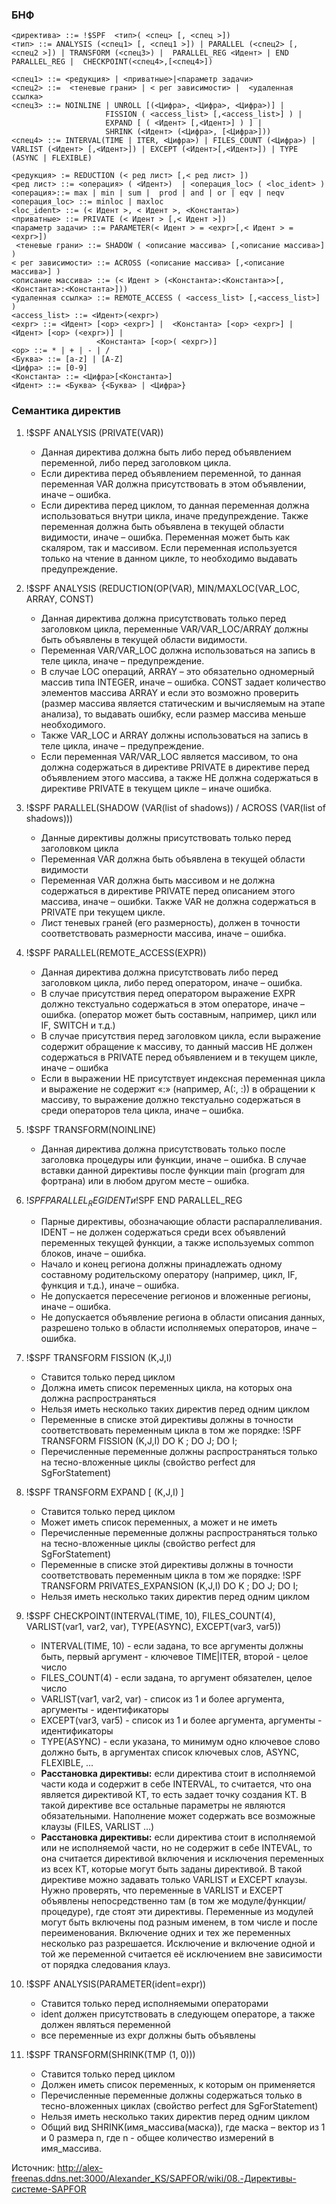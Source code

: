 ### БНФ

```text
<директива> ::= !$SPF  <тип>( <спец> [, <спец >])
<тип> ::= ANALYSIS (<спец1> [, <спец1 >]) | PARALLEL (<спец2> [, <спец2 >]) | TRANSFORM (<спец3>) |  PARALLEL_REG <Идент> | END PARALLEL_REG |  CHECKPOINT(<спец4>,[<спец4>])

<спец1> ::= <редукция> | <приватные>|<параметр задачи> 
<спец2> ::=  <теневые грани> | < рег зависимости> |  <удаленная ссылка>
<спец3> ::= NOINLINE | UNROLL [(<Цифра>, <Цифра>, <Цифра>)] |
                     FISSION ( <access_list> [,<access_list>] ) | 
                     EXPAND [ ( <Идент> [,<Идент>] ) ] |
                     SHRINK (<Идент> (<Цифра>, [<Цифра>]))
<спец4> ::= INTERVAL(TIME | ITER, <Цифра>) | FILES_COUNT (<Цифра>) | VARLIST (<Идент> [,<Идент>]) | EXCEPT (<Идент>[,<Идент>]) | TYPE (ASYNC | FLEXIBLE)

<редукция> := REDUCTION (< ред лист> [,< ред лист> ]) 
<ред лист> ::= <операция> ( <Идент>)  | <операция_loc> ( <loc_ident> )
<операция>::= max | min | sum |  prod | and | or | eqv | neqv
<операция_loc> ::= minloc | maxloc
<loc_ident> ::= (< Идент >, < Идент >, <Константа>)
<приватные> ::= PRIVATE (< Идент > [,< Идент >])
<параметр задачи> ::= PARAMETER(< Идент > = <expr>[,< Идент > = <expr>])
 <теневые грани> ::= SHADOW ( <описание массива> [,<описание массива>] )
< рег зависимости> ::= ACROSS (<описание массива> [,<описание массива>] )
<описание массива> ::= (< Идент > (<Константа>:<Константа>>[,<Константа>:<Константа>]))
<удаленная ссылка> ::= REMOTE_ACCESS ( <access_list> [,<access_list>] )
<access_list> ::= <Идент>(<expr>)
<expr> ::= <Идент> [<op> <expr>] |  <Константа> [<op> <expr>] |  <Идент> [<op> (<expr>)] | 
                   <Константа> [<op>( <expr>)]
<op> ::= * | + | - | /
<Буква> ::= [a-z] | [A-Z]
<Цифра> ::= [0-9]
<Константа> ::= <Цифра>[<Константа>]
<Идент> ::= <Буква> {<Буква> | <Цифра>}
```

### Семантика директив

1. !$SPF ANALYSIS (PRIVATE(VAR))
    - Данная директива должна быть либо перед объявлением переменной, либо перед заголовком цикла.
    - Если директива перед объявлением переменной, то данная переменная VAR должна присутствовать в этом объявлении, иначе – ошибка.
    - Если директива перед циклом, то данная переменная должна использоваться внутри цикла, иначе предупреждение. Также переменная должна быть объявлена в текущей области видимости, иначе – ошибка. Переменная может быть как скаляром, так и массивом. Если переменная используется только на чтение в данном цикле, то необходимо выдавать предупреждение.
2. !$SPF ANALYSIS (REDUCTION(OP(VAR), MIN/MAXLOC(VAR_LOC, ARRAY, CONST)
    - Данная директива должна присутствовать только перед заголовком цикла, переменные VAR/VAR_LOC/ARRAY должны быть объявлены в текущей области видимости.
    - Переменная VAR/VAR_LOC должна использоваться на запись в теле цикла, иначе – предупреждение.
    - В случае LOC операций, ARRAY – это обязательно одномерный массив типа INTEGER, иначе – ошибка. CONST задает количество элементов массива ARRAY и если это возможно проверить (размер массива является статическим и вычисляемым на этапе анализа), то выдавать ошибку, если размер массива меньше необходимого.
    - Также VAR_LOC и ARRAY должны использоваться на запись в теле цикла, иначе – предупреждение.
    - Если переменная VAR/VAR_LOC является массивом, то она должна содержаться в директиве PRIVATE в директиве перед объявлением этого массива, а также НЕ должна содержаться в директиве PRIVATE в текущем цикле – иначе ошибка.
3. !$SPF PARALLEL(SHADOW (VAR(list of shadows)) / ACROSS (VAR(list of shadows)))
    - Данные директивы должны присутствовать только перед заголовком цикла
    - Переменная VAR должна быть объявлена в текущей области видимости
    - Переменная VAR должна быть массивом и не должна содержаться в директиве PRIVATE перед описанием этого массива, иначе – ошибки. Также VAR не должна содержаться в PRIVATE при текущем цикле.
    - Лист теневых граней (его размерность), должен в точности соответствовать размерности массива, иначе – ошибка.
4. !$SPF PARALLEL(REMOTE_ACCESS(EXPR))
    - Данная директива должна присутствовать либо перед заголовком цикла, либо перед оператором, иначе – ошибка.
    - В случае присутствия перед оператором выражение EXPR должно текстуально содержаться в этом операторе, иначе – ошибка. (оператор может быть составным, например, цикл или IF, SWITCH и т.д.)
    - В случае присутствия перед заголовком цикла, если выражение содержит обращение к массиву, то данный массив НЕ должен содержаться в PRIVATE перед объявлением и в текущем цикле, иначе – ошибка
    - Если в выражении НЕ присутствует индексная переменная цикла и выражение не содержит «:» (например, А(:, :)) в обращении к массиву, то выражение должно текстуально содержаться в среди операторов тела цикла, иначе – ошибка.
5. !$SPF TRANSFORM(NOINLINE)
    - Данная директива должна присутствовать только после заголовка процедуры или функции, иначе – ошибка. В случае вставки данной директивы после функции main (program для фортрана) или в любом другом месте – ошибка.
6. !$SPF PARALLEL_REG IDENT и !$SPF END PARALLEL_REG
    - Парные директивы, обозначающие области распараллеливания. IDENT – не должен содержаться среди всех объявлений переменных текущей функции, а также используемых common блоков, иначе – ошибка.
    - Начало и конец региона должны принадлежать одному составному родительскому оператору (например, цикл, IF, функция и т.д.), иначе – ошибка.
    - Не допускается пересечение регионов и вложенные регионы, иначе – ошибка.
    - Не допускается объявление региона в области описания данных, разрешено только в области исполняемых операторов, иначе – ошибка.
7. !$SPF TRANSFORM FISSION (K,J,I)
    - Ставится только перед циклом
    - Должна иметь список переменных цикла, на которых она должна распространяться
    - Нельзя иметь несколько таких директив перед одним циклом
    - Переменные в списке этой директивы должны в точности соответствовать переменным цикла в том же порядке: !SPF TRANSFORM FISSION (K,J,I) DO K ; DO J; DO I;
    - Перечисленные переменные должны распространяться только на тесно-вложенные циклы (свойство perfect для SgForStatement)
8. !$SPF TRANSFORM EXPAND \[ (K,J,I) \]
    - Ставится только перед циклом
    - Может иметь список переменных, а может и не иметь
    - Перечисленные переменные должны распространяться только на тесно-вложенные циклы (свойство perfect для SgForStatement)
    - Переменные в списке этой директивы должны в точности соответствовать переменным цикла в том же порядке: !SPF TRANSFORM PRIVATES_EXPANSION (K,J,I) DO K ; DO J; DO I;
    - Нельзя иметь несколько таких директив перед одним циклом
9. !$SPF CHECKPOINT(INTERVAL(TIME, 10), FILES_COUNT(4), VARLIST(var1, var2, var), TYPE(ASYNC), EXCEPT(var3, var5))
    - INTERVAL(TIME, 10) - если задана, то все аргументы должны быть, первый аргумент - ключевое TIME|ITER, второй - целое число
    - FILES_COUNT(4) - если задана, то аргумент обязателен, целое число
    - VARLIST(var1, var2, var) - список из 1 и более аргумента, аргументы - идентификаторы
    - EXCEPT(var3, var5) - список из 1 и более аргумента, аргументы - идентификаторы
    - TYPE(ASYNC) - если указана, то минимум одно ключевое слово должно быть, в аргументах список ключевых слов, ASYNC, FLEXIBLE, ...
    - **Расстановка директивы:** если директива стоит в исполняемой части кода и содержит в себе INTERVAL, то считается, что она является директивой КТ, то есть задает точку создания КТ. В такой директиве все остальные параметры не являются обязательными. Наполнение может содержать все возможные клаузы (FILES, VARLIST …)
    - **Расстановка директивы:** если директива стоит в исполняемой или не исполняемой части, но не содержит в себе INTEVAL, то она считается директивой включения и исключения переменных из всех КТ, которые могут быть заданы директивой. В такой директиве можно задавать только VARLIST и EXCEPT клаузы. Нужно проверять, что переменные в VARLIST и EXCEPT объявлены непосредственно там (в том же модуле/функции/процедуре), где стоят эти директивы. Переменные из модулей могут быть включены под разным именем, в том числе и после переименования. Включение одних и тех же переменных несколько раз разрешается. Исключение и включение одной и той же переменной считается её исключением вне зависимости от порядка следования клауз.

10. !$SPF ANALYSIS(PARAMETER(ident=expr))
    - Ставится только перед исполняемыми операторами
    - ident должен присутствовать в следующем операторе, а также должен являться переменной
    - все переменные из expr должны быть объявлены
11. !$SPF TRANSFORM(SHRINK(TMP (1, 0)))
    - Ставится только перед циклом
    - Должен иметь список переменных, к которым он применяется
    - Перечисленные переменные должны содержаться только в тесно-вложенных циклах (свойство perfect для SgForStatement)
    - Нельзя иметь несколько таких директив перед одним циклом
    - Общий вид SHRINK(имя_массива(маска)), где маска – вектор из 1 и 0 размера n, где n - общее количество измерений в имя_массива.


Источник:
http://alex-freenas.ddns.net:3000/Alexander_KS/SAPFOR/wiki/08.-Директивы-системе-SAPFOR
